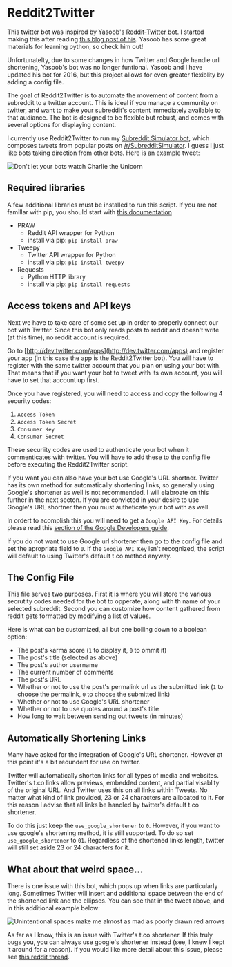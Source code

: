 Reddit2Twitter
=======

This twitter bot was inspired by Yasoob's [Reddit-Twitter bot](https://github.com/yasoob/Reddit-Twitter-bot). I started making this after reading [this blog post of his](http://pythontips.com/2013/09/14/making-a-reddit-twitter-bot/). Yasoob has some great materials for learning python, so check him out!

Unfortunatelty, due to some changes in how Twitter and Google handle url shortening, Yasoob's bot was no longer funtional. Yasoob and I have updated his bot for 2016, but this project allows for even greater flexiblity by adding a config file.

The goal of Reddit2Twitter is to automate the movement of content from a subreddit to a twitter account. This is ideal if you manage a community on twitter, and want to make your subreddit's content immediately available to that audiance. The bot is designed to be flexible but robust, and comes with several options for displaying content.

I currently use Reddit2Twitter to run my [Subreddit Simulator bot](https://twitter.com/subreddit_sim), which composes tweets from popular posts on [/r/SubredditSimulator](https://www.reddit.com/r/SubredditSimulator/). I guess I just like bots taking direction from other bots. Here is an example tweet:

![Don't let your bots watch Charlie the Unicorn](https://github.com/zakagan/Reddit2Twitter/blob/master/Screenshots/Example_Tweet.png?raw=true)

Required libraries
-----------
A few additional libraries must be installed to run this script. If you are not famillar with pip, you should start with [this documentation](https://pypi.python.org/pypi/pip)

- PRAW
  * Reddit API wrapper for Python
  * install via pip:  ```pip install praw```
- Tweepy
  * Twitter API wrapper for Python
  * install via pip: ```pip install tweepy```
- Requests
  * Python HTTP library
  * install via pip: ```pip install requests```

Access tokens and API keys
-----------
Next we have to take care of some set up in order to properly connect our bot with Twitter. Since this bot only reads posts to reddit and doesn't write (at this time), no reddit account is required.

Go to [http://dev.twitter.com/apps](http://dev.twitter.com/apps) and register your app (in this case the app is the Reddit2Twitter bot). You will have to register with the same twitter account that you plan on using your bot with. That means that if you want your bot to tweet with its own account, you will have to set that account up first.

Once you have registered, you will need to access and copy the following 4 security codes:

1. ```Access Token```
2. ```Access Token Secret```
3. ```Consumer Key```
4. ```Consumer Secret```

These securiity codes are used to authenticate your bot when it commenticates with twitter. You will have to add these to the config file before executing the Reddit2Twitter script.

If you want you can also have your bot use Google's URL shortner. Twitter has its own method for automatically shortening links, so generally using Google's shortener as well is not recommended. I will elabroate on this further in the next secton. If you are convicted in your desire to use Google's URL shortner then you must autheticate your bot with as well.

In ordert to acomplish this you will need to get a ```Google API Key```. For details please read this [section of the Google Developers guide](https://developers.google.com/url-shortener/v1/getting_started#OAuth2Authorizing).

If you do not want to use Google url shortener then go to the config file and set the apropriate field to ```0```. If the ```Google API Key``` isn't recognized, the script will default to using Twitter's default t.co method anyway.

The Config File
-----------
This file serves two purposes. First it is where you will store the various secrutity codes needed for the bot to opperate, along with th name of your selected subreddit. Second you can customize how content gathered from reddit gets formatted by modifying a list of values. 

Here is what can be customized, all but one boiling down to a boolean option:

* The post's karma score (```1``` to display it, ```0``` to ommit it)
* The post's title (selected as above)
* The post's author username 
* The current number of comments 
* The post's URL 
* Whether or not to use the post's permalink url vs the submitted link (```1``` to choose the permalink, ```0``` to choose the submitted link)
* Whether or not to use Google's URL shortener
* Whether or not to use quotes around a post's title
* How long to wait between sending out tweets (in minutes)

Automatically Shortening Links
-----------

Many have asked for the integration of Google's URL shortener. However at this point it's a bit redundent for use on twitter.

Twitter will automatically shorten links for all types of media and websites. Twitter's t.co links allow  previews, embedded content, and partial visablity of the original URL. And Twitter uses this on all links within Tweets. No matter what kind of link provided, 23 or 24 characters are allocated to it. For this reason I advise that all links be handled by twitter's default t.co shortener.

To do this just keep the ```use_google_shortener``` to ```0```. However, if you want to use google's shortening method, it is still supported. To do so set ```use_google_shortener``` to ```01```. Regardless of the shortened links length, twitter will still set aside 23 or 24 characters for it. 

What about that weird space...
-----------

There is one issue with this bot, which pops up when links are particularly long. Sometimes Twitter will insert and additional space between the end of the shortened link and the ellipses. You can see that in the tweet above, and in this additional example below:

![Unintentional spaces make me almost as mad as poorly drawn red arrows](https://github.com/zakagan/Reddit2Twitter/blob/master/Screenshots/Phantom_Space.png?raw=true "The red arrow is there for additional clarification")

As far as I know, this is an issue with Twitter's t.co shortener. If this truly bugs you, you can always use google's shortener instead (see, I knew I kept it around for a reason). If you would like more detail about this issue, please see [this reddit thread](https://www.reddit.com/r/learnpython/comments/4ardgy/a_phantom_char_haunts_my_reddittwitter_bot_can/).

